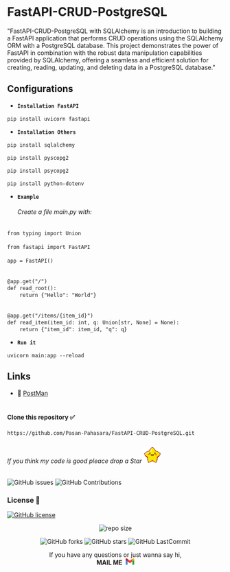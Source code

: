 ﻿# FastAPI-CRUD-PostgreSQL

"FastAPI-CRUD-PostgreSQL with SQLAlchemy is an introduction to building a FastAPI application that performs CRUD operations using the SQLAlchemy ORM with a PostgreSQL database. This project demonstrates the power of FastAPI in combination with the robust data manipulation capabilities provided by SQLAlchemy, offering a seamless and efficient solution for creating, reading, updating, and deleting data in a PostgreSQL database."

## Configurations

- **`Installation FastAPI`**

```
pip install uvicorn fastapi
```

- **`Installation Others`**

```
pip install sqlalchemy 
```
```
pip install pyscopg2
```
```
pip install psycopg2  
```
```
pip install python-dotenv
```

- **`Example`**
  ###### Create a file main.py with:
  
```
from typing import Union

from fastapi import FastAPI

app = FastAPI()


@app.get("/")
def read_root():
    return {"Hello": "World"}


@app.get("/items/{item_id}")
def read_item(item_id: int, q: Union[str, None] = None):
    return {"item_id": item_id, "q": q}
```

- **`Run it`**

```
uvicorn main:app --reload
```

## Links
* 🔗 <a href="https://documenter.getpostman.com/view/24952393/2s9Ykt4ycX" target="_blank">PostMan</a>

#  
#### Clone this repository ✅
```md
https://github.com/Pasan-Pahasara/FastAPI-CRUD-PostgreSQL.git
```
###                                              
###### If you think my code is good pleace drop a Star <img src="https://github.com/Pasan-Pahasara/md-alpha/blob/main/star.webp" width="40px">

![GitHub issues](https://img.shields.io/github/issues/Pasan-Pahasara/FastAPI-CRUD-PostgreSQL?&labelColor=black&color=eb3b5a&label=Issues&logo=issues&logoColor=black&style=for-the-badge)
![GitHub Contributions](https://img.shields.io/github/contributors/Pasan-Pahasara/FastAPI-CRUD-PostgreSQL?&labelColor=black&color=8854d0&style=for-the-badge)

### License 📝
[![GitHub license](https://img.shields.io/github/license/Pasan-Pahasara/FastAPI-CRUD-PostgreSQL?&labelColor=black&color=3867d6&style=for-the-badge)](https://github.com/Pasan-Pahasara/FastAPI-CRUD-PostgreSQL/blob/master/LICENSE)

<div align="center">

![repo size](https://img.shields.io/github/repo-size/Pasan-Pahasara/FastAPI-CRUD-PostgreSQL?label=Repo%20Size&style=for-the-badge&labelColor=black&color=20bf6b)
 
![GitHub forks](https://img.shields.io/github/forks/Pasan-Pahasara/FastAPI-CRUD-PostgreSQL?&labelColor=black&color=0fb9b1&style=for-the-badge)
![GitHub stars](https://img.shields.io/github/stars/Pasan-Pahasara/FastAPI-CRUD-PostgreSQL?&labelColor=black&color=f7b731&style=for-the-badge)
![GitHub LastCommit](https://img.shields.io/github/last-commit/Pasan-Pahasara/FastAPI-CRUD-PostgreSQL?logo=github&labelColor=black&color=d1d8e0&style=for-the-badge)

</div>

<div align="center"> 
If you have any questions or just wanna say hi, <br><b>MAIL ME</b>&nbsp;
  <a href="mailto:pasanpahasara7788@gmail.com">
      <img width="20px" src="https://github.com/Pasan-Pahasara/md-alpha/blob/main/gmail.svg" />
  </a></p>
 
 </div>

